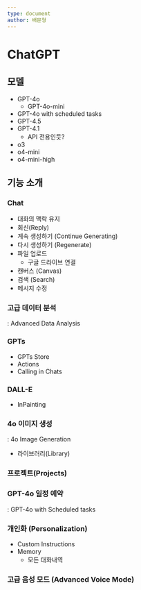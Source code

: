 ```yaml
---
type: document
author: 배문형
---
```

# ChatGPT

## 모델

- GPT-4o
  - GPT-4o-mini
- GPT-4o with scheduled tasks
- GPT-4.5
- GPT-4.1
  - API 전용인듯?
- o3
- o4-mini
- o4-mini-high

## 기능 소개

### Chat

- 대화의 맥락 유지
- 회신(Reply)
- 계속 생성하기 (Continue Generating)
- 다시 생성하기 (Regenerate)
- 파일 업로드
  - 구글 드라이브 연결
- 캔버스 (Canvas)
- 검색 (Search)
- 메시지 수정

### 고급 데이터 분석

: Advanced Data Analysis

### GPTs

- GPTs Store
- Actions
- Calling in Chats

### DALL-E

- InPainting

### 4o 이미지 생성

: 4o Image Generation

- 라이브러리(Library)

### 프로젝트(Projects)

### GPT-4o 일정 예약

: GPT-4o with Scheduled tasks

### 개인화 (Personalization)

- Custom Instructions
- Memory
  - 모든 대화내역

### 고급 음성 모드 (Advanced Voice Mode)
